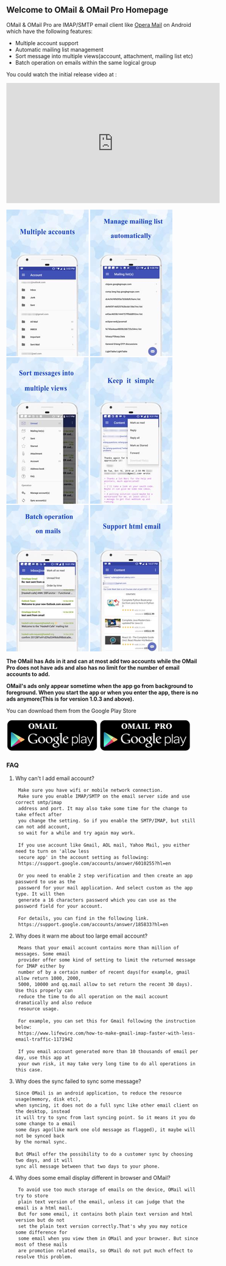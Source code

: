 ## Welcome to OMail & OMail Pro Homepage

OMail & OMail Pro are IMAP/SMTP email client like [Opera Mail](https://en.wikipedia.org/wiki/Opera_Mail) on Android which have the following features:

- Multiple account support
- Automatic mailing list management
- Sort message into multiple views(account, attachment, mailing list etc)
- Batch operation on emails within the same logical group


You could watch the initial release video at :

<iframe width="560" height="315" src="https://www.youtube.com/embed/zWoh1Dqq6-Y" frameborder="0" allowfullscreen></iframe>

![Account](screen01_account.jpg) ![MailingList](screen02_mailinglist.jpg) ![Root_View](screen03_rootview.jpg) ![Operatino_0](screen04_operation00.jpg) ![Operatino_1](screen05_operation01.jpg) ![Operation_2](screen06_operation02.jpg)


**The OMail has Ads in it and can at most add two accounts while the OMail Pro does not have ads and also has no limit for the number of email accounts to add.**

**OMail's ads only appear sometime when the app go from background to foreground. When you start the app or when you enter the app, there is no ads anymore(This is for version 1.0.3 and above).**

You can download them from the Google Play Store

[![OMail](Omail_google.png)](https://play.google.com/store/apps/details?id=com.m00nlight.omail) [![OMail Pro](Omail_Pro_google.png)](https://play.google.com/store/apps/details?id=com.m00nlight.omail_pro)


### FAQ

1. Why can't I add email account?

        Make sure you have wifi or mobile network connection. 
        Make sure you enable IMAP/SMTP on the email server side and use correct smtp/imap
        address and port. It may also take some time for the change to take effect after
        you change the setting. So if you enable the SMTP/IMAP, but still can not add account,
        so wait for a while and try again may work.

        If you use account like Gmail, AOL mail, Yahoo Mail, you either need to turn on 'allow less
        secure app' in the account setting as following:
        https://support.google.com/accounts/answer/6010255?hl=en

        Or you need to enable 2 step verification and then create an app password to use as the
        password for your mail application. And select custom as the app type. It will then
        generate a 16 characters password which you can use as the password field for your account.

        For details, you can find in the following link.
        https://support.google.com/accounts/answer/185833?hl=en
        
2. Why does it warn me about too large email account?

        Means that your email account contains more than million of messages. Some email
        provider offer some kind of setting to limit the returned message for IMAP either by
        number of by a certain number of recent days(for example, gmail allow return 1000, 2000,
        5000, 10000 and qq.mail allow to set return the recent 30 days). Use this properly can
        reduce the time to do all operation on the mail account dramatically and also reduce
        resource usage.
        
        For example, you can set this for Gmail following the instruction below:
        https://www.lifewire.com/how-to-make-gmail-imap-faster-with-less-email-traffic-1171942

        If you email account generated more than 10 thousands of email per day, use this app at
        your own risk, it may take very long time to do all operations in this case.
        
 3. Why does the sync failed to sync some message?
 
        Since OMail is an android application, to reduce the resource usage(memory, disk etc),
        when syncing, it does not do a full sync like other email client on the desktop, instead
        it will try to sync from last syncing point. So it means it you do some change to a email
        some days ago(like mark one old message as flagged), it maybe will not be synced back
        by the normal sync.
        
        But OMail offer the possibility to do a customer sync by choosing two days, and it will
        sync all message between that two days to your phone.

4. Why does some email display different in browser and OMail?

        To avoid use too much storage of emails on the device, OMail will try to store
        plain text version of the email, unless it can judge that the email is a html mail.
        But for some email, it contains both plain text version and html version but do not
        set the plain text version correctly.That's why you may notice some difference for
        some email when you view them in OMail and your browser. But since most of these mails
        are promotion related emails, so OMail do not put much effect to resolve this problem.



